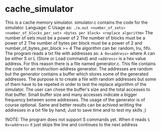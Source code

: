 # cache_simulator
This is a cache memory simulator. simulator.c contains the code for the simulator.
Language: C
Usage as: `./a.out <number_of_sets> <number_of_blocks_per_set> <bytes per block> <replace algorithm>`
The number of sets must be a power of 2
The number of blocks must be a power of 2
The number of bytes per block must be a power of 2 and number_of_bytes_per_block >= 4
The algorithm can be: random, lru, fifo.
The program reads a txt file with addresses as: `A 0x<address>` where A can be either S or L (Store or Load command) and
`<address>` is a hex value address. For this reason there is a file named generator.c. This file contains the code for an instruction-address
generator. The addresses are random but the generator contains a buffer which stores some of the generated addresses. The purpose is to
create a file with random addresses but some of them have to be repeted in order to test the replace algorithm of the simulator.
The user can chose the buffer's size and the total accesses to that buffer. Small buffer size and many accesses indicate a bigger frequency
between some addresses. The usage of the ganerator is of course optional. Same and better results can be achived writting the addresses in a
txt file by hand; Just to save time and to test my skills ;)

!NOTE: The program does not support S commands yet. When it reads `S 0x<address>` it just skips the line and continues to the next address
